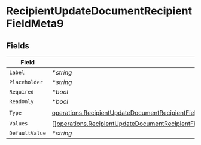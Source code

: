 # RecipientUpdateDocumentRecipientFieldMeta9


## Fields

| Field                                                                                                                                                                                                                                                                | Type                                                                                                                                                                                                                                                                 | Required                                                                                                                                                                                                                                                             | Description                                                                                                                                                                                                                                                          |
| -------------------------------------------------------------------------------------------------------------------------------------------------------------------------------------------------------------------------------------------------------------------- | -------------------------------------------------------------------------------------------------------------------------------------------------------------------------------------------------------------------------------------------------------------------- | -------------------------------------------------------------------------------------------------------------------------------------------------------------------------------------------------------------------------------------------------------------------- | -------------------------------------------------------------------------------------------------------------------------------------------------------------------------------------------------------------------------------------------------------------------- |
| `Label`                                                                                                                                                                                                                                                              | **string*                                                                                                                                                                                                                                                            | :heavy_minus_sign:                                                                                                                                                                                                                                                   | N/A                                                                                                                                                                                                                                                                  |
| `Placeholder`                                                                                                                                                                                                                                                        | **string*                                                                                                                                                                                                                                                            | :heavy_minus_sign:                                                                                                                                                                                                                                                   | N/A                                                                                                                                                                                                                                                                  |
| `Required`                                                                                                                                                                                                                                                           | **bool*                                                                                                                                                                                                                                                              | :heavy_minus_sign:                                                                                                                                                                                                                                                   | N/A                                                                                                                                                                                                                                                                  |
| `ReadOnly`                                                                                                                                                                                                                                                           | **bool*                                                                                                                                                                                                                                                              | :heavy_minus_sign:                                                                                                                                                                                                                                                   | N/A                                                                                                                                                                                                                                                                  |
| `Type`                                                                                                                                                                                                                                                               | [operations.RecipientUpdateDocumentRecipientFieldMetaDocumentsRecipientsResponse200ApplicationJSONResponseBodyFields9Type](../../models/operations/recipientupdatedocumentrecipientfieldmetadocumentsrecipientsresponse200applicationjsonresponsebodyfields9type.md) | :heavy_check_mark:                                                                                                                                                                                                                                                   | N/A                                                                                                                                                                                                                                                                  |
| `Values`                                                                                                                                                                                                                                                             | [][operations.RecipientUpdateDocumentRecipientFieldMetaDocumentsRecipientsResponseValues](../../models/operations/recipientupdatedocumentrecipientfieldmetadocumentsrecipientsresponsevalues.md)                                                                     | :heavy_minus_sign:                                                                                                                                                                                                                                                   | N/A                                                                                                                                                                                                                                                                  |
| `DefaultValue`                                                                                                                                                                                                                                                       | **string*                                                                                                                                                                                                                                                            | :heavy_minus_sign:                                                                                                                                                                                                                                                   | N/A                                                                                                                                                                                                                                                                  |